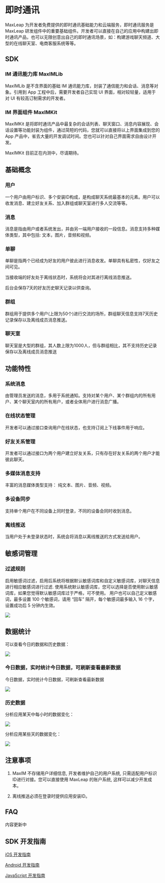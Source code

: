 # 即时通讯
MaxLeap 为开发者免费提供的即时通讯基础能力和云端服务，即时通讯服务是 MaxLeap 研发组件中的重要基础组件。开发者可以直接在自己的应用中构建出即时通讯产品，也可以无限创意出自己的即时通讯场景，如：构建游戏聊天频道、大型的在线聊天室、电商客服系统等等。

## SDK

### IM 通讯能力库 MaxIMLib
MaxIMLib 是不含界面的基础 IM 通讯能力库，封装了通信能力和会话、消息等对象。引用到 App 工程中后，需要开发者自己实现 UI 界面，相对较轻量，适用于对 UI 有较高订制需求的开发者。
### IM 界面组件 MaxIMKit
MaxIMKit 是将即时通讯产品中最复杂的会话列表、聊天窗口、消息内容展现、会话设置等功能封装为组件，通过简短的代码，您就可以直接将以上界面集成到您的 App 产品中，省去大量的开发调试时间。您也可以针对自己界面需求自由设计开发。

MaxIMKit 目前正在内测中，尽请期待。


## 基础概念
### 用户
一个用户由用户标识、多个安装ID构成，是构成聊天系统最基本的元素。用户可以收发消息、建立好友关系、加入群组或聊天室进行多人交流等等。

### 消息
消息是指由用户或者系统发出，并由另一端用户接收的一段信息。消息支持多种媒体类型，其中包括: 文本，图片，音频和视频。

### 单聊
单聊是指两个已经成为好友的用户彼此进行消息收发。单聊具有私密性，仅好友之间可见。

当接收端的好友处于离线状态时，系统将会对其进行离线消息推送。

后台会保存7天的好友历史聊天记录以供查询。

### 群组
群组用于提供多个用户(上限为50个)进行交流的场所，群组聊天信息支持7天历史记录保存以及离线成员消息推送。

### 聊天室
聊天室是大型的群组，其人数上限为1000人，但与群组相比，其不支持历史记录保存以及离线成员消息推送

## 功能特性
### 系统消息
由管理员发送的消息，多用于系统通知。支持对某个用户、某个群组内的所有用户、某个聊天室内的所有用户，或者全体用户进行消息广播。

### 在线状态管理
开发者可以通过接口查询用户在线状态，也支持订阅上下线事件用于响应。

### 好友关系管理
开发者可以通过接口为两个用户建立好友关系，只有存在好友关系的两个用户才能彼此聊天。

### 多媒体消息支持
丰富的消息媒体类型支持： 纯文本、图片、音频、视频。

### 多设备同步
支持单个用户在不同设备上同时登录，不同的设备会同时收到消息。

### 离线推送
当用户处于未登录状态时，系统会将消息以离线推送的方式发送给用户。


## 敏感词管理

### 过滤规则
启用敏感词过滤，启用后系统将根据默认敏感词库和自定义敏感词库，对聊天信息进行相应敏感词进行过滤.
使用系统默认敏感词库，您可以选择是否使用默认敏感词库，如果您觉得默认敏感词库过于严格，可不使用。
用户也可以自己定义敏感词，最多设置 100 个敏感词，请用 “回车” 隔开，每个敏感词最多输入 16 个字，设置成功后 5 分钟内生效。

![](../../../images/im-filter.png)

## 数据统计

可以查看今日的数据和历史数据：

![](../../../images/im-data.png)

### 今日数据，实时统计今日数据，可刷新查看最新数据
今日数据，实时统计今日数据，可刷新查看最新数据

![](../../../images/im-current-data.png)

### 历史数据

分析应用某天中每小时的数据变化：

![](../../../images/im-history-hourly.png)

分析应用某些天的数据变化：

![](../../../images/im-history-daily.png)


## 注意事项

1. MaxIM 不存储用户详细信息, 开发者维护自己的用户系统, 只需适配用户标识ID进行对接。您可以直接使用 MaxLeap 的账户系统, 这样可以减少开发成本。

2. 离线推送必须在登录时提供应用安装ID。

## FAQ
内容更新中

## SDK 开发指南
[iOS 开发指南](ML_DOCS_GUIDE_LINK_PLACEHOLDER_IOS#MAXIM_ZH)

[Android 开发指南](ML_DOCS_GUIDE_LINK_PLACEHOLDER_ANDROID#MAXIM_ZH)

[JavaScript 开发指南](ML_DOCS_GUIDE_LINK_PLACEHOLDER_JS#IM_ZH)
